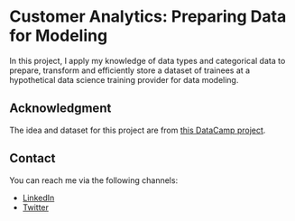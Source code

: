 # Customer Analytics: Preparing Data for Modeling

In this project, I apply my knowledge of data types and categorical data to prepare, transform and efficiently store a dataset of trainees at a hypothetical data science training provider for data modeling.

## Acknowledgment

The idea and dataset for this project are from [this DataCamp project](https://app.datacamp.com/learn/projects/1600).

## Contact

You can reach me via the following channels:

- [LinkedIn](https://linkedin.com/in/nzubeifechukwu)
- [Twitter](https://twitter.com/NzubeIfechukwu)
